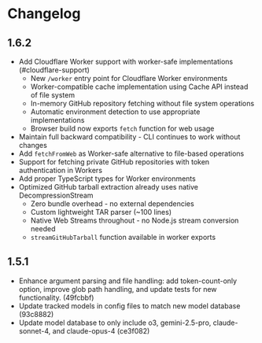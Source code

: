 # Changelog

## 1.6.2

- Add Cloudflare Worker support with worker-safe implementations (#cloudflare-support)
  - New `/worker` entry point for Cloudflare Worker environments
  - Worker-compatible cache implementation using Cache API instead of file system
  - In-memory GitHub repository fetching without file system operations
  - Automatic environment detection to use appropriate implementations
  - Browser build now exports `fetch` function for web usage
- Maintain full backward compatibility - CLI continues to work without changes
- Add `fetchFromWeb` as Worker-safe alternative to file-based operations
- Support for fetching private GitHub repositories with token authentication in Workers
- Add proper TypeScript types for Worker environments
- Optimized GitHub tarball extraction already uses native DecompressionStream
  - Zero bundle overhead - no external dependencies
  - Custom lightweight TAR parser (~100 lines)
  - Native Web Streams throughout - no Node.js stream conversion needed
  - `streamGitHubTarball` function available in worker exports

## 1.5.1

- Enhance argument parsing and file handling: add token-count-only option, improve glob path handling, and update tests for new functionality. (49fcbbf)
- Update tracked models in config files to match new model database (93c8882)
- Update model database to only include o3, gemini-2.5-pro, claude-sonnet-4, and claude-opus-4 (ce3f082) 